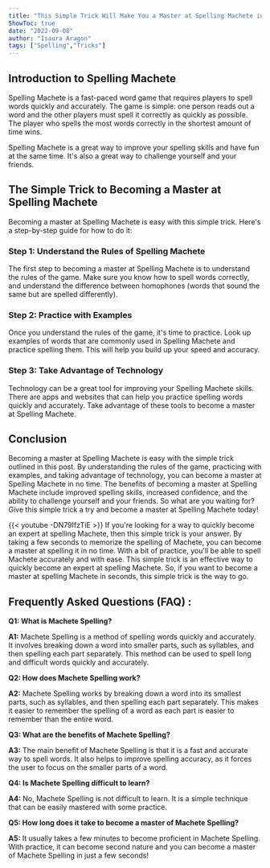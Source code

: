```yaml
---
title: "This Simple Trick Will Make You a Master at Spelling Machete in Seconds!"
ShowToc: true 
date: "2022-09-08"
author: "Isaura Aragon" 
tags: ["Spelling","Tricks"]
---
```

## Introduction to Spelling Machete

Spelling Machete is a fast-paced word game that requires players to spell words quickly and accurately. The game is simple: one person reads out a word and the other players must spell it correctly as quickly as possible. The player who spells the most words correctly in the shortest amount of time wins.

Spelling Machete is a great way to improve your spelling skills and have fun at the same time. It's also a great way to challenge yourself and your friends.

## The Simple Trick to Becoming a Master at Spelling Machete

Becoming a master at Spelling Machete is easy with this simple trick. Here's a step-by-step guide for how to do it:

### Step 1: Understand the Rules of Spelling Machete

The first step to becoming a master at Spelling Machete is to understand the rules of the game. Make sure you know how to spell words correctly, and understand the difference between homophones (words that sound the same but are spelled differently).

### Step 2: Practice with Examples

Once you understand the rules of the game, it's time to practice. Look up examples of words that are commonly used in Spelling Machete and practice spelling them. This will help you build up your speed and accuracy.

### Step 3: Take Advantage of Technology

Technology can be a great tool for improving your Spelling Machete skills. There are apps and websites that can help you practice spelling words quickly and accurately. Take advantage of these tools to become a master at Spelling Machete.

## Conclusion

Becoming a master at Spelling Machete is easy with the simple trick outlined in this post. By understanding the rules of the game, practicing with examples, and taking advantage of technology, you can become a master at Spelling Machete in no time. The benefits of becoming a master at Spelling Machete include improved spelling skills, increased confidence, and the ability to challenge yourself and your friends. So what are you waiting for? Give this simple trick a try and become a master at Spelling Machete today!

{{< youtube -DN79IfzTiE >}} 
If you're looking for a way to quickly become an expert at spelling Machete, then this simple trick is your answer. By taking a few seconds to memorize the spelling of Machete, you can become a master at spelling it in no time. With a bit of practice, you'll be able to spell Machete accurately and with ease. This simple trick is an effective way to quickly become an expert at spelling Machete. So, if you want to become a master at spelling Machete in seconds, this simple trick is the way to go.

## Frequently Asked Questions (FAQ) :
**Q1: What is Machete Spelling?**

**A1:** Machete Spelling is a method of spelling words quickly and accurately. It involves breaking down a word into smaller parts, such as syllables, and then spelling each part separately. This method can be used to spell long and difficult words quickly and accurately.

**Q2: How does Machete Spelling work?**

**A2:** Machete Spelling works by breaking down a word into its smallest parts, such as syllables, and then spelling each part separately. This makes it easier to remember the spelling of a word as each part is easier to remember than the entire word.

**Q3: What are the benefits of Machete Spelling?**

**A3:** The main benefit of Machete Spelling is that it is a fast and accurate way to spell words. It also helps to improve spelling accuracy, as it forces the user to focus on the smaller parts of a word.

**Q4: Is Machete Spelling difficult to learn?**

**A4:** No, Machete Spelling is not difficult to learn. It is a simple technique that can be easily mastered with some practice.

**Q5: How long does it take to become a master of Machete Spelling?**

**A5:** It usually takes a few minutes to become proficient in Machete Spelling. With practice, it can become second nature and you can become a master of Machete Spelling in just a few seconds!





